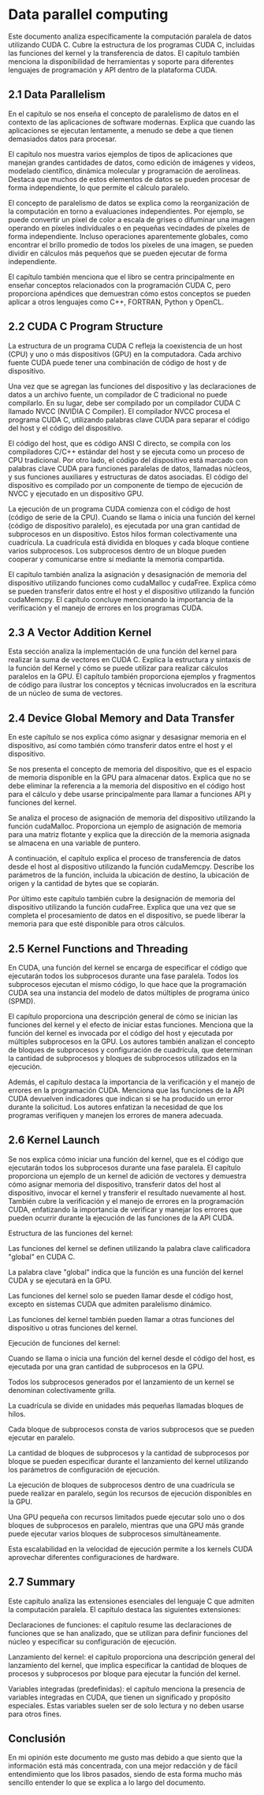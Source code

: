 # Data parallel computing

Este documento analiza específicamente la computación paralela de datos utilizando CUDA C. Cubre la estructura de los programas CUDA C, incluidas las funciones del kernel y la transferencia de datos. El capítulo también menciona la disponibilidad de herramientas y soporte para diferentes lenguajes de programación y API dentro de la plataforma CUDA.

## 2.1 Data Parallelism 

En el capítulo se nos enseña el concepto de paralelismo de datos en el contexto de las aplicaciones de software modernas. Explica que cuando las aplicaciones se ejecutan lentamente, a menudo se debe a que tienen demasiados datos para procesar.

El capítulo nos muestra varios ejemplos de tipos de aplicaciones que manejan grandes cantidades de datos, como edición de imágenes y videos, modelado científico, dinámica molecular y programación de aerolíneas. Destaca que muchos de estos elementos de datos se pueden procesar de forma independiente, lo que permite el cálculo paralelo.

El concepto de paralelismo de datos se explica como la reorganización de la computación en torno a evaluaciones independientes. Por ejemplo, se puede convertir un píxel de color a escala de grises o difuminar una imagen operando en píxeles individuales o en pequeñas vecindades de píxeles de forma independiente. Incluso operaciones aparentemente globales, como encontrar el brillo promedio de todos los píxeles de una imagen, se pueden dividir en cálculos más pequeños que se pueden ejecutar de forma independiente.

El capítulo también menciona que el libro se centra principalmente en enseñar conceptos relacionados con la programación CUDA C, pero proporciona apéndices que demuestran cómo estos conceptos se pueden aplicar a otros lenguajes como C++, FORTRAN, Python y OpenCL.

## 2.2 CUDA C Program Structure

La estructura de un programa CUDA C refleja la coexistencia de un host (CPU) y uno o más dispositivos (GPU) en la computadora. Cada archivo fuente CUDA puede tener una combinación de código de host y de dispositivo.

Una vez que se agregan las funciones del dispositivo y las declaraciones de datos a un archivo fuente, un compilador de C tradicional no puede compilarlo. En su lugar, debe ser compilado por un compilador CUDA C llamado NVCC (NVIDIA C Compiler). El compilador NVCC procesa el programa CUDA C, utilizando palabras clave CUDA para separar el código del host y el código del dispositivo.

El código del host, que es código ANSI C directo, se compila con los compiladores C/C++ estándar del host y se ejecuta como un proceso de CPU tradicional. Por otro lado, el código del dispositivo está marcado con palabras clave CUDA para funciones paralelas de datos, llamadas núcleos, y sus funciones auxiliares y estructuras de datos asociadas. El código del dispositivo es compilado por un componente de tiempo de ejecución de NVCC y ejecutado en un dispositivo GPU.

La ejecución de un programa CUDA comienza con el código de host (código de serie de la CPU). Cuando se llama o inicia una función del kernel (código de dispositivo paralelo), es ejecutada por una gran cantidad de subprocesos en un dispositivo. Estos hilos forman colectivamente una cuadrícula. La cuadrícula está dividida en bloques y cada bloque contiene varios subprocesos. Los subprocesos dentro de un bloque pueden cooperar y comunicarse entre sí mediante la memoria compartida.

El capítulo también analiza la asignación y desasignación de memoria del dispositivo utilizando funciones como cudaMalloc y cudaFree. Explica cómo se pueden transferir datos entre el host y el dispositivo utilizando la función cudaMemcpy. El capítulo concluye mencionando la importancia de la verificación y el manejo de errores en los programas CUDA.

## 2.3 A Vector Addition Kernel 
Esta sección analiza la implementación de una función del kernel para realizar la suma de vectores en CUDA C. Explica la estructura y sintaxis de la función del Kernel y cómo se puede utilizar para realizar cálculos paralelos en la GPU. El capítulo también proporciona ejemplos y fragmentos de código para ilustrar los conceptos y técnicas involucrados en la escritura de un núcleo de suma de vectores.
## 2.4 Device Global Memory and Data Transfer

En este capítulo se nos explica cómo asignar y desasignar memoria en el dispositivo, así como también cómo transferir datos entre el host y el dispositivo.

Se nos presenta el concepto de memoria del dispositivo, que es el espacio de memoria disponible en la GPU para almacenar datos. Explica que no se debe eliminar la referencia a la memoria del dispositivo en el código host para el cálculo y debe usarse principalmente para llamar a funciones API y funciones del kernel.

Se analiza el proceso de asignación de memoria del dispositivo utilizando la función cudaMalloc. Proporciona un ejemplo de asignación de memoria para una matriz flotante y explica que la dirección de la memoria asignada se almacena en una variable de puntero.

A continuación, el capítulo explica el proceso de transferencia de datos desde el host al dispositivo utilizando la función cudaMemcpy. Describe los parámetros de la función, incluida la ubicación de destino, la ubicación de origen y la cantidad de bytes que se copiarán.

Por último este capítulo también cubre la designación de memoria del dispositivo utilizando la función cudaFree. Explica que una vez que se completa el procesamiento de datos en el dispositivo, se puede liberar la memoria para que esté disponible para otros cálculos.

## 2.5 Kernel Functions and Threading

En CUDA, una función del kernel se encarga de especificar el código que ejecutarán todos los subprocesos durante una fase paralela. Todos los subprocesos ejecutan el mismo código, lo que hace que la programación CUDA sea una instancia del modelo de datos múltiples de programa único (SPMD).

El capítulo proporciona una descripción general de cómo se inician las funciones del kernel y el efecto de iniciar estas funciones. Menciona que la función del kernel es invocada por el código del host y ejecutada por múltiples subprocesos en la GPU. Los autores también analizan el concepto de bloques de subprocesos y configuración de cuadrícula, que determinan la cantidad de subprocesos y bloques de subprocesos utilizados en la ejecución.

Además, el capítulo destaca la importancia de la verificación y el manejo de errores en la programación CUDA. Menciona que las funciones de la API CUDA devuelven indicadores que indican si se ha producido un error durante la solicitud. Los autores enfatizan la necesidad de que los programas verifiquen y manejen los errores de manera adecuada.

## 2.6 Kernel Launch

Se nos explica cómo iniciar una función del kernel, que es el código que ejecutarán todos los subprocesos durante una fase paralela. El capítulo proporciona un ejemplo de un kernel de adición de vectores y demuestra cómo asignar memoria del dispositivo, transferir datos del host al dispositivo, invocar el kernel y transferir el resultado nuevamente al host. También cubre la verificación y el manejo de errores en la programación CUDA, enfatizando la importancia de verificar y manejar los errores que pueden ocurrir durante la ejecución de las funciones de la API CUDA.

Estructura de las funciones del kernel:

Las funciones del kernel se definen utilizando la palabra clave calificadora "global" en CUDA C.

La palabra clave "global" indica que la función es una función del kernel CUDA y se ejecutará en la GPU.

Las funciones del kernel solo se pueden llamar desde el código host, excepto en sistemas CUDA que admiten paralelismo dinámico.

Las funciones del kernel también pueden llamar a otras funciones del dispositivo u otras funciones del kernel.

Ejecución de funciones del kernel:

Cuando se llama o inicia una función del kernel desde el código del host, es ejecutada por una gran cantidad de subprocesos en la GPU.

Todos los subprocesos generados por el lanzamiento de un kernel se denominan colectivamente grilla.

La cuadrícula se divide en unidades más pequeñas llamadas bloques de hilos.

Cada bloque de subprocesos consta de varios subprocesos que se pueden ejecutar en paralelo.

La cantidad de bloques de subprocesos y la cantidad de subprocesos por bloque se pueden especificar durante el lanzamiento del kernel utilizando los parámetros de configuración de ejecución.

La ejecución de bloques de subprocesos dentro de una cuadrícula se puede realizar en paralelo, según los recursos de ejecución disponibles en la GPU.

Una GPU pequeña con recursos limitados puede ejecutar solo uno o dos bloques de subprocesos en paralelo, mientras que una GPU más grande puede ejecutar varios bloques de subprocesos simultáneamente.

Esta escalabilidad en la velocidad de ejecución permite a los kernels CUDA aprovechar diferentes configuraciones de hardware.
## 2.7 Summary

Este capítulo analiza las extensiones esenciales del lenguaje C que admiten la computación paralela. El capítulo destaca las siguientes extensiones:

Declaraciones de funciones: el capítulo resume las declaraciones de funciones que se han analizado, que se utilizan para definir funciones del núcleo y especificar su configuración de ejecución.

Lanzamiento del kernel: el capítulo proporciona una descripción general del lanzamiento del kernel, que implica especificar la cantidad de bloques de procesos y subprocesos por bloque para ejecutar la función del kernel.

Variables integradas (predefinidas): el capítulo menciona la presencia de variables integradas en CUDA, que tienen un significado y propósito especiales. Estas variables suelen ser de solo lectura y no deben usarse para otros fines.


## Conclusión

En mi opinión este documento me gusto mas debido a que siento que la información está más concentrada, con una mejor redacción y de fácil entendimiento que los libros pasados, siendo de esta forma mucho más sencillo entender lo que se explica a lo largo del documento.
